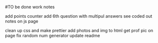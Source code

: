 #TO be done work notes

add points counter 
add 6th question with multipul answers see coded out notes on js page

clean up css and make prettier
add photos and img to html
get prof pic on page
fix random num generator
update readme
